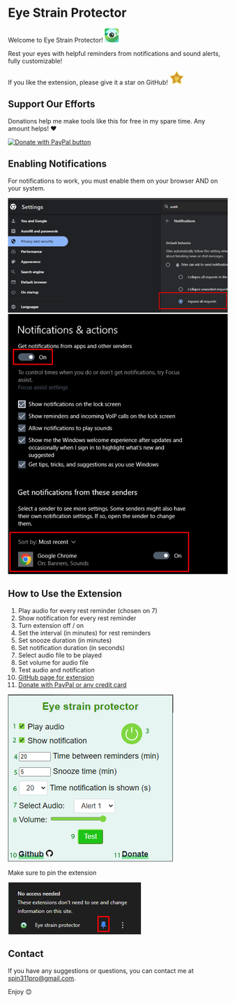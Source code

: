 # Eye Strain Protector

Welcome to Eye Strain Protector! <img src="imgs/iconBig2.png" alt="icon" height="32">

Rest your eyes with helpful reminders from notifications and sound alerts, fully customizable!

If you like the extension, please give it a star on GitHub! <img src="imgs/github-star.png" alt="icon" height="32">

## Support Our Efforts

Donations help me make tools like this for free in my spare time. Any amount helps! ❤️

[![Donate with PayPal button](https://www.paypalobjects.com/en_US/i/btn/btn_donateCC_LG.gif)](https://www.paypal.com/donate/?hosted_button_id=4WXEWMN3QGLGY)

## Enabling Notifications

For notifications to work, you must enable them on your browser AND on your system.

![Enable on Google](docs/imgs/enableGoogle.png)
![Enable on Windows](docs/imgs/enableWindows.png)

## How to Use the Extension

1. Play audio for every rest reminder (chosen on 7)
2. Show notification for every rest reminder
3. Turn extension off / on
4. Set the interval (in minutes) for rest reminders
5. Set snooze duration (in minutes)
6. Set notification duration (in seconds)
7. Select audio file to be played
8. Set volume for audio file
9. Test audio and notification
10. [GitHub page for extension](https://github.com/spin311/EyeStrainProtector)
11. [Donate with PayPal or any credit card](https://www.paypal.com/donate/?hosted_button_id=4WXEWMN3QGLGY)

![Popup Screenshot](docs/styles/popup.png)

Make sure to pin the extension

![Pin extension](docs/styles/pin.png)

## Contact

If you have any suggestions or questions, you can contact me at [spin311pro@gmail.com](mailto:spin311pro@gmail.com).

Enjoy 😊